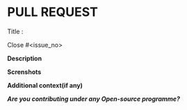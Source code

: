 # PULL REQUEST 
<!-- Please make sure issue number is mention in Pull Request else PR will not be merged. -->
Title :

Close #<issue_no>
<!-- Example Close #244  -->
<!-- Replace `issue_no` with the issue number which is fixed in this PR -->

**Description**
<!-- Description of the issue you are solving -->

**Screnshots**

**Additional context(if any)**

***Are you contributing under any Open-source programme?***
<!--Mention it here-->



